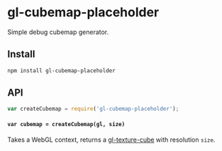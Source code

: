 # gl-cubemap-placeholder

Simple debug cubemap generator.

## Install

```sh
npm install gl-cubemap-placeholder
```

## API
```js
var createCubemap = require('gl-cubemap-placeholder');
```

#### `var cubemap = createCubemap(gl, size)`

Takes a WebGL context, returns a
[gl-texture-cube](https://github.com/wwwtyro/gl-texture-cube)
with resolution `size`.
